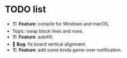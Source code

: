 # TODO list

- 🏗️ **Feature**: compile for Windows and macOS.
- Topic: swap block lines and rows.
- 🏗️ **Feature**: autofill.
- 🐞 **Bug**: fix board vertical alignment.
- 🏗️ **Feature**: add some kinda game-over notification.
